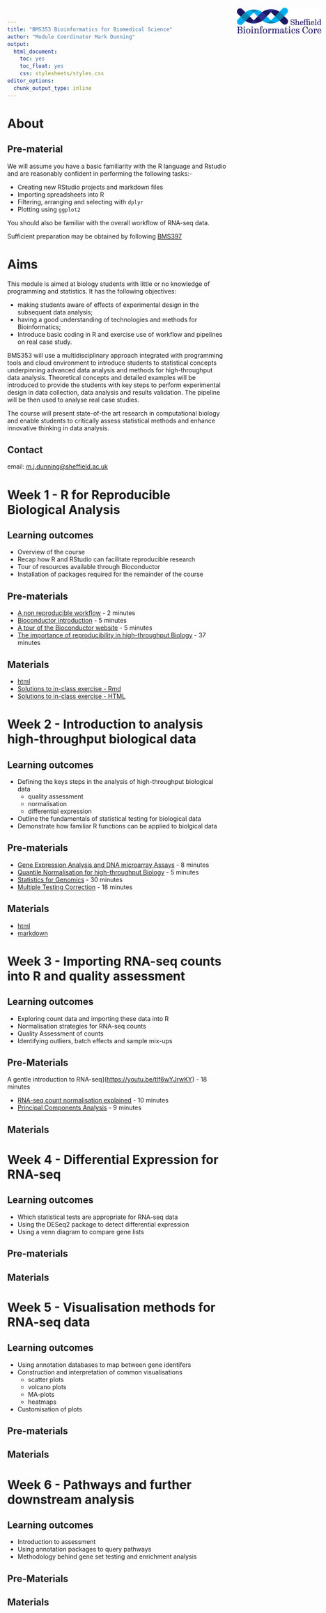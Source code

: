 ```yaml
---
title: "BMS353 Bioinformatics for Biomedical Science"
author: "Module Coordinator Mark Dunning"
output: 
  html_document: 
    toc: yes
    toc_float: yes
    css: stylesheets/styles.css
editor_options: 
  chunk_output_type: inline
---
```


<img src="images/logo-sm.png" style="position:absolute;top:40px;right:10px;" width="200" />

# About 

## Pre-material

We will assume you have a basic familiarity with the R language and Rstudio and are reasonably confident in performing the following tasks:-

- Creating new RStudio projects and markdown files
- Importing spreadsheets into R
- Filtering, arranging and selecting with `dplyr`
- Plotting using `ggplot2`

You should also be familiar with the overall workflow of RNA-seq data.

Sufficient preparation may be obtained by following [BMS397](https://sbc.shef.ac.uk/bms397)

# Aims

This module is aimed at biology students with little or no knowledge of programming and statistics. It has the following objectives:

- making students aware of effects of experimental design in the subsequent data analysis;
- having a good understanding of technologies and methods for Bioinformatics;
- Introduce basic coding in R and exercise use of workflow and pipelines on real case study.

BMS353 will use a multidisciplinary approach integrated with programming tools and cloud environment to introduce students to statistical concepts underpinning advanced data analysis and methods for high-throughput data analysis. Theoretical concepts and detailed examples will be introduced to provide the students with key steps to perform experimental design in data collection, data analysis and results validation. The pipeline will be then used to analyse real case studies.

The course will present state-of-the art research in computational biology and enable students to critically assess statistical methods and enhance innovative thinking in data analysis.

## Contact

email: [m.j.dunning@sheffield.ac.uk](m.j.dunning@sheffield.ac.uk)

# Week 1 - R for Reproducible Biological Analysis

## Learning outcomes

- Overview of the course
- Recap how R and RStudio can facilitate reproducible research
- Tour of resources available through Bioconductor 
- Installation of packages required for the remainder of the course

## Pre-materials

- [A non reproducible workflow](https://youtu.be/s3JldKoA0zw) - 2 minutes
- [Bioconductor introduction](https://youtu.be/dg6NvmMVQ3I) - 5 minutes
- [A tour of the Bioconductor website](https://www.youtube.com/watch?v=HgbnSMiqlOg) - 5 minutes
- [The importance of reproducibility in high-throughput Biology](https://youtu.be/7gYIs7uYbMo) - 37 minutes


## Materials
- [html](week1.html)
- [Solutions to in-class exercise - Rmd](solutions/week1.Rmd)
- [Solutions to in-class exercise - HTML](solutions/week1.nb.html)


# Week 2 - Introduction to analysis high-throughput biological data

## Learning outcomes

- Defining the keys steps in the analysis of high-throughput biological data
    + quality assessment
    + normalisation
    + differential expression
- Outline the fundamentals of statistical testing for biological data
- Demonstrate how familiar R functions can be applied to biolgical data

## Pre-materials

- [Gene Expression Analysis and DNA microarray Assays](https://youtu.be/Hv5flUOsE0s) - 8 minutes
- [Quantile Normalisation for high-throughput Biology](https://youtu.be/ecjN6Xpv6SE) - 5 minutes
- [Statistics for Genomics](https://youtu.be/3huF0DwxCtU) - 30 minutes
- [Multiple Testing Correction](https://youtu.be/K8LQSvtjcEo) - 18 minutes


## Materials

- [html](week2.nb.html)
- [markdown](week2.Rmd)

# Week 3 - Importing RNA-seq counts into R and quality assessment

## Learning outcomes

- Exploring count data and importing these data into R
- Normalisation strategies for RNA-seq counts
- Quality Assessment of counts
- Identifying outliers, batch effects and sample mix-ups

## Pre-Materials

A gentle introduction to RNA-seq](https://youtu.be/tlf6wYJrwKY) - 18 minutes
- [RNA-seq count normalisation explained](https://youtu.be/TTUrtCY2k-w) - 10 minutes
- [Principal Components Analysis](https://www.youtube.com/watch?v=0Jp4gsfOLMs) - 9 minutes



## Materials

<!--
- [html](week3.nb.html)
- [markdown](week3.Rmd)
-->

# Week 4 - Differential Expression for RNA-seq

## Learning outcomes

- Which statistical tests are appropriate for RNA-seq data
- Using the DESeq2 package to detect differential expression
- Using a venn diagram to compare gene lists

## Pre-materials

<!--
- [Differential expression analysis](https://youtu.be/5tGCBW3_0IA) - 26 minutes
-->

## Materials

<!--
- [html](week4.nb.html)
- [markdown](week4.Rmd)
-->


# Week 5 - Visualisation methods for RNA-seq data

## Learning outcomes

- Using annotation databases to map between gene identifers
- Construction and interpretation of common visualisations
    + scatter plots
    + volcano plots
    + MA-plots 
    + heatmaps
- Customisation of plots

## Pre-materials

<!--

- [Drawing and Interpreting Heatmaps](https://youtu.be/oMtDyOn2TCc) - 16 minutes
- [Useful plots and bad plots](https://youtu.be/46-t2jOYsyY) - 17 minutes
-->

## Materials

<!--
- [html](week5.nb.html)
- [markdown](week5.Rmd)
-->


# Week 6 - Pathways and further downstream analysis

## Learning outcomes

- Introduction to assessment
- Using annotation packages to query pathways
- Methodology behind gene set testing and enrichment analysis

## Pre-Materials

<!--
- [Introduction to Functional Gene Analysis](https://youtu.be/clb0bh3zFSM) - 12 minutes
- [Fisher's Exact test](https://youtu.be/udyAvvaMjfM) - 5 minutes
- [GSEA theory](https://youtu.be/bT00oJh2x_4) - 9 minutes
-->

## Materials

<!--
- [html](week6.nb.html)
- [markdown](week6.Rmd)

-->